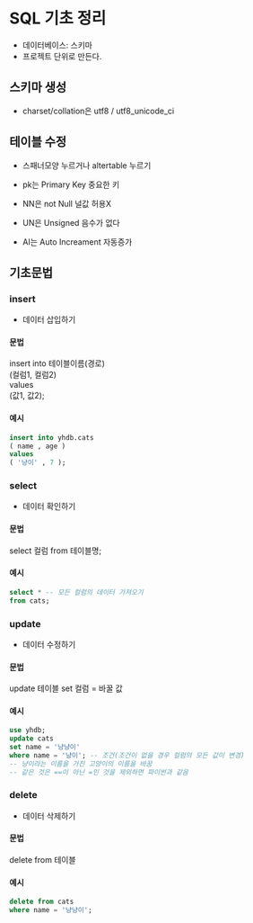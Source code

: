 # SQL 기초 정리
- 데이터베이스: 스키마
- 프로젝트 단위로 만든다.

## 스키마 생성
- charset/collation은 utf8 / utf8_unicode_ci

## 테이블 수정
- 스패너모양 누르거나 altertable 누르기
  
- pk는 Primary Key 중요한 키
- NN은 not Null 널값 허용X
- UN은 Unsigned 음수가 없다
- AI는 Auto Increament 자동증가

## 기초문법
### insert
- 데이터 삽입하기
#### 문법
insert into 테이블이름(경로)  
(컬럼1, 컬럼2)  
values  
(값1, 값2);

#### 예시
```sql
insert into yhdb.cats
( name , age )
values
( '냥이' , 7 );
```
### select
- 데이터 확인하기
#### 문법
select 컬럼 from 테이블명;
#### 예시
```sql
select * -- 모든 컬럼의 데이터 가져오기
from cats;
```

### update
- 데이터 수정하기
#### 문법
update 테이블
set 컬럼 = 바꿀 값
#### 예시
```sql
use yhdb;
update cats
set name = '냥냥이'
where name = '냥이'; -- 조건(조건이 없을 경우 컬럼의 모든 값이 변경)
-- 냥이라는 이름을 가진 고양이의 이름을 바꿈
-- 같은 것은 ==이 아닌 =인 것을 제외하면 파이썬과 같음
```

### delete
- 데이터 삭제하기
#### 문법
delete from 테이블
#### 예시
```sql
delete from cats
where name = '냥냥이';
```
